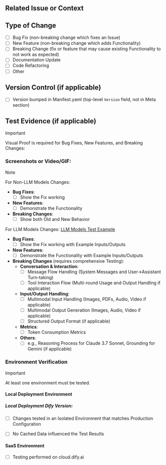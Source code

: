 ## Related Issue or Context
<!-- 
- Link related Issues if applicable: #issue_number
- Or provide Context about why this Change is needed
-->

## Type of Change
<!-- Put an `x` in all the boxes that apply -->
- [ ] Bug Fix (non-breaking change which fixes an Issue)
- [ ] New Feature (non-breaking change which adds Functionality)
- [ ] Breaking Change (fix or feature that may cause existing Functionality to not work as expected)
- [ ] Documentation Update
- [ ] Code Refactoring
- [ ] Other

## Version Control (if applicable)
- [ ] Version bumped in Manifest.yaml (top-level `Version` field, not in Meta section)
<!-- Version format: MAJOR.MINOR.PATCH
- MAJOR (0.x.x): Reserved for Major Releases with widespread Breaking Changes
- MINOR (x.0.x): For New Features or limited Breaking Changes
- PATCH (x.x.0): For backwards-compatible Bug Fixes and minor Improvements
-->

## Test Evidence (if applicable)
> [!IMPORTANT]
> Visual Proof is required for Bug Fixes, New Features, and Breaking Changes:

### Screenshots or Video/GIF:
<!-- Provide your evidence here -->

> [!NOTE]
> For Non-LLM Models Changes:
> - **Bug Fixes**:
>   - [ ] Show the Fix working
> - **New Features**:
>   - [ ] Demonstrate the Functionality
> - **Breaking Changes**:
>   - [ ] Show both Old and New Behavior
>
> For LLM Models Changes:
> [LLM Models Test Example](https://github.com/langgenius/dify-official-plugins/blob/main/.assets/test-examples/llm-plugin-tests/llm_test_example.md)
> - **Bug Fixes**:
>   - [ ] Show the Fix working with Example Inputs/Outputs
> - **New Features**:
>   - [ ] Demonstrate the Functionality with Example Inputs/Outputs
> - **Breaking Changes** (requires comprehensive Testing):
>   - **Conversation & Interaction**:
>     - [ ] Message Flow Handling (System Messages and User→Assistant Turn-taking)
>     - [ ] Tool Interaction Flow (Multi-round Usage and Output Handling if applicable)
>   - **Input/Output Handling**:
>     - [ ] Multimodal Input Handling (Images, PDFs, Audio, Video if applicable)
>     - [ ] Multimodal Output Generation (Images, Audio, Video if applicable)
>     - [ ] Structured Output Format (if applicable)
>   - **Metrics**:
>     - [ ] Token Consumption Metrics
>   - **Others**:
>     - [ ] e.g., Reasoning Process for  Claude 3.7 Sonnet, Grounding for Gemini (if applicable)

### Environment Verification
> [!IMPORTANT]
> At least one environment must be tested.

#### Local Deployment Environment
##### Local Deployment Dify Version: <!-- Specify your version (e.g., 1.1.3) -->
- [ ] Changes tested in an Isolated Environment that matches Production Configuration
<!--
- Python virtual env matching Manifest.yaml & requirements.txt
- No breaking changes in Dify that may affect the testing result
-->
- [ ] No Cached Data influenced the Test Results

#### SaaS Environment
- [ ] Testing performed on cloud.dify.ai